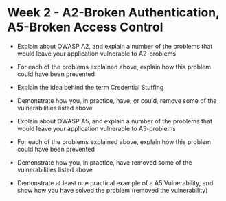 # Week 2 - A2-Broken Authentication, A5-Broken Access Control

- Explain about OWASP A2, and explain a number of the problems that would leave your application vulnerable to A2-problems
- For each of the problems explained above, explain how this problem could have been prevented
- Explain the idea behind the term Credential Stuffing
- Demonstrate how you, in practice, have, or could, remove some of the vulnerabilities listed above 

- Explain about OWASP A5, and explain a number of the problems that would leave your application vulnerable to A5-problems
- For each of the problems explained above, explain how this problem could have been prevented
- Demonstrate how you, in practice, have removed some of the vulnerabilities listed above
- Demonstrate at least one practical example of a A5 Vulnerability, and show how you have solved the problem (removed the vulnerability)

